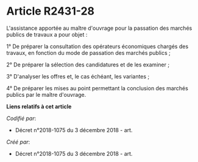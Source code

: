 # Article R2431-28

L'assistance apportée au maître d'ouvrage pour la passation des marchés publics de travaux a pour objet :

1° De préparer la consultation des opérateurs économiques chargés des travaux, en fonction du mode de passation des marchés
publics ;

2° De préparer la sélection des candidatures et de les examiner ;

3° D'analyser les offres et, le cas échéant, les variantes ;

4° De préparer les mises au point permettant la conclusion des marchés publics par le maître d'ouvrage.

**Liens relatifs à cet article**

_Codifié par_:

  - Décret n°2018-1075 du 3 décembre 2018 - art.

_Créé par_:

  - Décret n°2018-1075 du 3 décembre 2018 - art.
